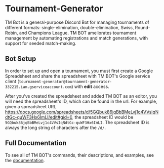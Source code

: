 # Tournament-Generator

TM Bot is a general-purpose Discord Bot for managing tournaments of different formats: single-elimination, double-elimination, Swiss, Round-Robin, and Champions League. TM BOT ameliorates tournament management by automating registrations and match generations, with support for seeded match-making.

## Bot Setup

In order to set up and open a tournament, you must first create a Google Spreadsheet and share the spreadsheet with TM BOT's Google service client (`tournament-generator@tournament-generator-332215.iam.gserviceaccount.com`) with **edit** access.

After you've created the spreadsheet and added TM BOT as an editor, you will need the spreadsheet's ID, which can be found in the url. For example, given a spreadsheet URL https://docs.google.com/spreadsheets/d/5GQbuk86jqBbBMeLvj1c4VVsIqNdtGc-quWF3Hx6ImLI/edit#gid=0, the spreadsheet ID would be `5GQbuk86jqBbBMeLvj1c4VVsIqNdtGc-quWF3Hx6ImLI`. The spreadsheet ID is always the long string of characters after the `/d/`.

## Full Documentation

To see all of TM BOT's commands, their descriptions, and examples, see the [documentation](https://www.github.com/camelwater/tournament-generator/wiki).
